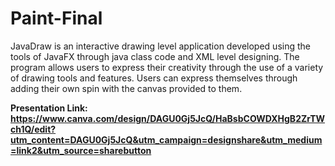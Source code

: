 # Paint-Final
JavaDraw is an interactive drawing level application developed using the tools of JavaFX through java class code and XML level designing. The program allows users to express their creativity through the use of a variety of drawing tools and features. Users can express themselves through adding their own spin with the canvas provided to them.


**Presentation Link: https://www.canva.com/design/DAGU0Gj5JcQ/HaBsbCOWDXHgB2ZrTWch1Q/edit?utm_content=DAGU0Gj5JcQ&utm_campaign=designshare&utm_medium=link2&utm_source=sharebutton**
